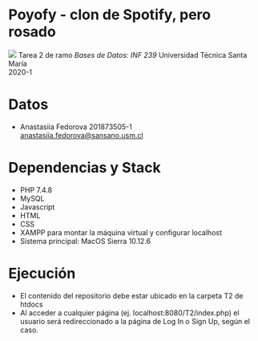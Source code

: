 # Poyofy - clon de Spotify, pero rosado
![](https://vignette.wikia.nocookie.net/death-battle-en-espanol/images/a/a1/Kirby_1.png/revision/latest/scale-to-width-down/340?cb=20151017005457&path-prefix=es)
Tarea 2 de ramo *Bases de Datos: INF 239*
Universidad Técnica Santa María <br/>
2020-1

# Datos
- Anastasiia Fedorova  201873505-1  
<anastasiia.fedorova@sansano.usm.cl>

# Dependencias y Stack
- PHP 7.4.8
- MySQL
- Javascript
- HTML
- CSS
- XAMPP para montar la máquina virtual y configurar localhost
- Sistema principal: MacOS Sierra 10.12.6

# Ejecución
- El contenido del repositorio debe estar ubicado en la carpeta T2 de htdocs
- Al acceder a cualquier página (ej. localhost:8080/T2/index.php) el usuario será redireccionado a la página de Log In o Sign Up, según el caso.

# 
